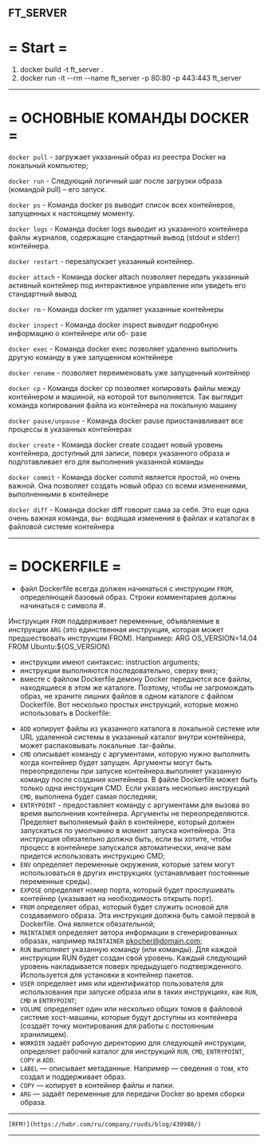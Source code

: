 FT_SERVER
---

# = Start =

1. docker build -t ft_server .
2. docker run -it --rm --name ft_server -p 80:80 -p 443:443 ft_server

---
# = ОСНОВНЫЕ КОМАНДЫ DOCKER =

`docker pull` - загружает указанный образ из реестра Docker на локальный компьютер;

`docker run` - Следующий логичный шаг после загрузки образа (командой pull) – его запуск.

`docker ps` - Команда docker ps выводит список всех контейнеров, запущенных к настоящему моменту.

`docker logs` - Команда docker logs выводит из указанного контейнера файлы журналов, содержащие стандартный вывод 
(stdout и stderr) контейнера.

`docker restart` - перезапускает указанный контейнер.

`docker attach` - Команда docker attach позволяет передать указанный активный контейнер под интерактивное управление 
или увидеть его стандартный вывод

`docker rm` - Команда docker rm удаляет указанные контейнеры

`docker inspect` - Команда docker inspect выводит подробную информацию о контейнере или об- разе

`docker exec` - Команда docker exec позволяет удаленно выполнить другую команду в уже запущенном контейнере

`docker rename` - позволяет переименовать уже запущенный контейнер

`docker cp` - Команда docker cp позволяет копировать файлы между контейнером и машиной, на которой тот выполняется. Так 
выглядит команда копирования файла из контейнера на локальную машину

`docker pause/unpause` - Команда docker pause приостанавливает все процессы в указанных контейнерах

`docker create` - Команда docker create создает новый уровень контейнера, доступный для записи, поверх указанного образа 
и подготавливает его для выполнения указанной команды

`docker commit` - Команда docker commit является простой, но очень важной. Она позволяет создать новый образ со всеми 
изменениями, выполненными в контейнере

`docker diff` - Команда docker diff говорит сама за себя. Это еще одна очень важная команда, вы- водящая изменения в 
файлах и каталогах в файловой системе контейнера

---
# = DOCKERFILE =

- файл Dockerfile всегда должен начинаться с инструкции `FROM`, определяющей базовый образ. Строки комментариев должны 
начинаться с символа #. 

Инструкция `FROM` поддерживает переменные, объявляемые в инструкции `ARG` (это единственная инструкция, которая может предшествовать инструкции FROM). Например:
ARG OS_VERSION=14.04 FROM Ubuntu:${OS_VERSION}
* инструкции имеют синтаксис: instruction arguments;
* инструкции выполняются последовательно, сверху вниз;
* вместе с файлом Dockerfile демону Docker передаются все файлы, находящиеся в этом же каталоге. Поэтому, чтобы не 
загромождать образ, не храните лишних файлов в одном каталоге с файлом Dockerfile. Вот несколько простых инструкций, 
которые можно использовать в Dockerfile:

- `ADD` копирует файлы из указанного каталога в локальной системе или URL удаленной системы в указанный каталог внутри контейнера, может распаковывать локальные .tar-файлы.
- `CMD` описывает команду с аргументами, которую нужно выполнить когда контейнер будет запущен. Аргументы могут быть переопределены при запуске контейнера.выполняет указанную команду после создания контейнера. В файле Dockerfile может быть только одна инструкция CMD. 
Если указать несколько инструкций `CMD`, выполнена будет самая последняя;
- `ENTRYPOINT` - предоставляет команду с аргументами для вызова во время выполнения контейнера. Аргументы не переопределяются.
Пределяет выполняемый файл в контейнере, который должен запускаться по умолчанию в момент запуска контейнера.
Эта инструкция обязательно должна быть, если вы хотите, чтобы процесс в контейнере запускался автоматически, иначе вам придется использовать инструкцию CMD;
- `ENV` определяет переменные окружения, которые затем могут использоваться в других инструкциях (устанавливает постоянные переменные среды).
- `EXPOSE` определяет номер порта, который будет прослушивать контейнер (указывает на необходимость открыть порт).
- `FROM` определяет образ, который будет служить основой для создаваемого образа. Эта инструкция должна быть самой первой в Dockerfile. Она является обязательной;
- `MAINTAINER` определяет автора информации в сгенерированных образах, например `MAINTAINER` pkocher@domain.com;
- `RUN` выполняет указанную команду (или команды). Для каждой инструкции RUN будет создан свой уровень. Каждый следующий уровень накладывается поверх предыдущего подтвержденного. Используется для установки в контейнер пакетов.
- `USER` определяет имя или идентификатор пользователя для использования при запуске образа или в таких инструкциях, как `RUN`, `CMD` и `ENTRYPOINT`;
- `VOLUME` определяет один или несколько общих томов в файловой системе хост-машины, которые будут доступны из контейнера (создаёт точку монтирования для работы с постоянным хранилищем).
- `WORKDIR` задаёт рабочую директорию для следующей инструкции, определяет рабочий каталог для инструкций `RUN`, `CMD`, `ENTRYPOINT`, `COPY` и `ADD`.
- `LABEL` — описывает метаданные. Например — сведения о том, кто создал и поддерживает образ.
- `COPY` — копирует в контейнер файлы и папки.
- `ARG` — задаёт переменные для передачи Docker во время сборки образа.

---
	[RFM!](https://habr.com/ru/company/ruvds/blog/439980/)
---



